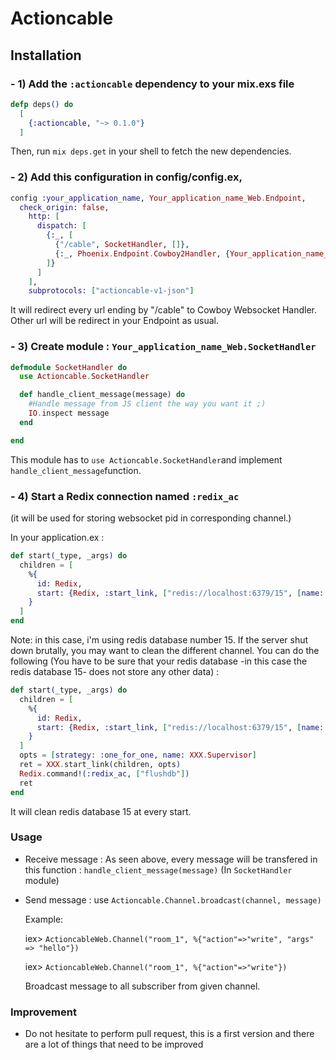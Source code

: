 # Actioncable

## Installation

### - 1) Add the `:actioncable` dependency to your mix.exs file

```elixir
defp deps() do
  [
    {:actioncable, "~> 0.1.0"}
  ]
```

Then, run `mix deps.get` in your shell to fetch the new dependencies.


### - 2) Add this configuration in config/config.ex,

```elixir
config :your_application_name, Your_application_name_Web.Endpoint,
  check_origin: false,
    http: [
      dispatch: [
        {:_, [
          {"/cable", SocketHandler, []},
          {:_, Phoenix.Endpoint.Cowboy2Handler, {Your_application_name_Web.Endpoint, []}}
        ]}
      ]
    ],
    subprotocols: ["actioncable-v1-json"]
```

It will redirect every url ending by "/cable" to Cowboy Websocket Handler.
Other url will be redirect in your Endpoint as usual.

### - 3) Create module : `Your_application_name_Web.SocketHandler`

```elixir
defmodule SocketHandler do
  use Actioncable.SocketHandler

  def handle_client_message(message) do
    #Handle message from JS client the way you want it ;)
    IO.inspect message
  end

end

```

This module has to `use Actioncable.SocketHandler`and implement `handle_client_message`function.


### - 4) Start a Redix connection named `:redix_ac`
(it will be used for storing websocket pid in corresponding channel.)

In your application.ex :

```elixir
def start(_type, _args) do
  children = [
    %{
      id: Redix,
      start: {Redix, :start_link, ["redis://localhost:6379/15", [name: :redix_ac]]}
    }
  ]
end
```

Note: in this case, i'm using redis database number 15. If the server shut down brutally, you may want to clean the different channel.
You can do the following (You have to be sure that your redis database -in this case the redis database 15-  does not store any other data) :

```elixir
def start(_type, _args) do
  children = [
    %{
      id: Redix,
      start: {Redix, :start_link, ["redis://localhost:6379/15", [name: :redix_ac]]}
    }
  ]
  opts = [strategy: :one_for_one, name: XXX.Supervisor]
  ret = XXX.start_link(children, opts)
  Redix.command!(:redix_ac, ["flushdb"])
  ret
end
```

It will clean redis database 15 at every start.

### Usage

- Receive message : As seen above, every message will be transfered in this function : `handle_client_message(message)` (In `SocketHandler` module)

- Send message : use `Actioncable.Channel.broadcast(channel, message)`

  Example:

  iex> ```ActioncableWeb.Channel("room_1", %{"action"=>"write", "args" => "hello"})```

  iex> ```ActioncableWeb.Channel("room_1", %{"action"=>"write"})```

  Broadcast message to all subscriber from given channel. 


### Improvement

- Do not hesitate to perform pull request, this is a first version and there are a lot of things that need to be improved